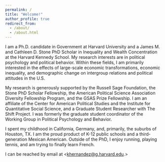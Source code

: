 ```yaml
---
permalink: /
title: "Welcome!"
author_profile: true
redirect_from: 
  - /about/
  - /about.html
---
```


I am a Ph.D. candidate in Government at Harvard University and a James M. and Cathleen D. Stone PhD Scholar in Inequality and Wealth Concentration at the Harvard Kennedy School. My research interests are in political psychology and political behavior. Within these fields, I am primarily interested in the effects of large-scale economic transformations, economic inequality, and demographic change on intergroup relations and political attitudes in the U.S.

My research is generously supported by the Russell Sage Foundation, the Stone PhD Scholar Fellowship, the American Political Science Association Diversity Fellowship Program, and the GSAS Prize Fellowship. I am an affiliate of the Center for American Political Studies and the Institute for Quantitative Social Science, and a Graduate Student Researcher with The Shift Project. I was formerly the graduate student coordinator of the Working Group in Political Psychology and Behavior.

I spent my childhood in California, Germany, and, primarily, the suburbs of Houston, TX. I am the proud product of K-12 public schools and a third-generation Mexican American. Outside of the PhD, I enjoy running, playing tennis, and am trying to finally learn French.

I can be reached by email at <khernandez@g.harvard.edu.>
